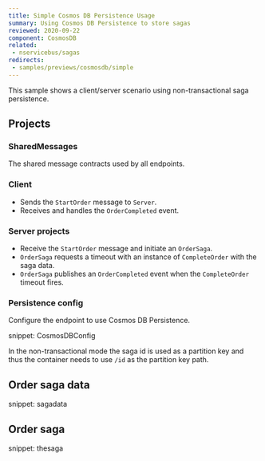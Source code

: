 ```yaml
---
title: Simple Cosmos DB Persistence Usage
summary: Using Cosmos DB Persistence to store sagas
reviewed: 2020-09-22
component: CosmosDB
related:
 - nservicebus/sagas
redirects:
 - samples/previews/cosmosdb/simple
---
```


This sample shows a client/server scenario using non-transactional saga persistence.

## Projects

### SharedMessages

The shared message contracts used by all endpoints.

### Client

* Sends the `StartOrder` message to `Server`.
* Receives and handles the `OrderCompleted` event.

### Server projects

* Receive the `StartOrder` message and initiate an `OrderSaga`.
* `OrderSaga` requests a timeout with an instance of `CompleteOrder` with the saga data.
* `OrderSaga` publishes an `OrderCompleted` event when the `CompleteOrder` timeout fires.

### Persistence config

Configure the endpoint to use Cosmos DB Persistence.

snippet: CosmosDBConfig

In the non-transactional mode the saga id is used as a partition key and thus the container needs to use `/id` as the partition key path.

## Order saga data

snippet: sagadata

## Order saga

snippet: thesaga